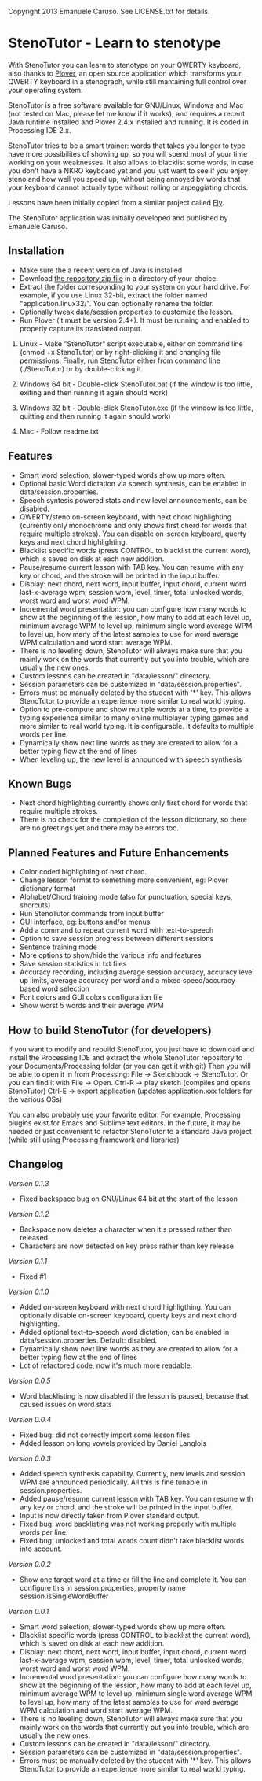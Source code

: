 Copyright 2013 Emanuele Caruso. See LICENSE.txt for details.

StenoTutor - Learn to stenotype
===============================

With StenoTutor you can learn to stenotype on your QWERTY keyboard, also thanks to [Plover](https://github.com/plover/plover), an open source application which transforms your QWERTY keyboard in a stenograph, while still mantaining full control over your operating system.

StenoTutor is a free software available for GNU/Linux, Windows and Mac (not tested on Mac, please let me know if it works), and requires a recent Java runtime installed and Plover 2.4.x installed and running. It is coded in Processing IDE 2.x.

StenoTutor tries to be a smart trainer: words that takes you longer to type have more possibilites of showing up, so you will spend most of your time working on your weaknesses. It also allows to blacklist some words, in case you don't have a NKRO keyboard yet and you just want to see if you enjoy steno and how well you speed up, without being annoyed by words that your keyboard cannot actually type without rolling or arpeggiating chords.

Lessons have been initially copied from a similar project called [Fly](https://launchpad.net/flyploverfly).

The StenoTutor application was initially developed and published by Emanuele Caruso.

Installation
------------

* Make sure the a recent version of Java is installed
* Download [the repository zip file](https://github.com/caru/StenoTutor/archive/master.zip) in a directory of your choice.
* Extract the folder corresponding to your system on your hard drive. For example, if you use Linux 32-bit, extract the folder named "application.linux32/". You can optionally rename the folder.
* Optionally tweak data/session.properties to customize the lesson.
* Run Plover (it must be version 2.4+). It must be running and enabled to properly capture its translated output.

1. Linux - 
Make "StenoTutor" script executable, either on command line (chmod +x StenoTutor) or by right-clicking it and changing file permissions. Finally, run StenoTutor either from command line (./StenoTutor) or by double-clicking it.

2. Windows 64 bit - 
Double-click StenoTutor.bat (if the window is too little, exiting and then running it again should work)

2. Windows 32 bit - 
Double-click StenoTutor.exe (if the window is too little, quitting and then running it again should work)

3. Mac - 
Follow readme.txt

Features
--------
* Smart word selection, slower-typed words show up more often.
* Optional basic Word dictation via speech synthesis, can be enabled in data/session.properties.
* Speech syntesis powered stats and new level announcements, can be disabled.
* QWERTY/steno on-screen keyboard, with next chord highlighting (currently only monochrome and only shows first chord for words that require multiple strokes). You can disable on-screen keyboard, querty keys and next chord highlighting.
* Blacklist specific words (press CONTROL to blacklist the current word), which is saved on disk at each new addition.
* Pause/resume current lesson with TAB key. You can resume with any key or chord, and the stroke will be printed in the input buffer.
* Display: next chord, next word, input buffer, input chord, current word last-x-average wpm, session wpm, level, timer, total unlocked words, worst word and worst word WPM.
* Incremental word presentation: you can configure how many words to show at the beginning of the lession, how many to add at each level up, minimum average WPM to level up, minimum single word average WPM to level up, how many of the latest samples to use for word average WPM calculation and word start average WPM.
* There is no leveling down, StenoTutor will always make sure that you mainly work on the words that currently put you into trouble, which are usually the new ones.
* Custom lessons can be created in "data/lesson/" directory.
* Session parameters can be customized in "data/session.properties".
* Errors must be manually deleted by the student with '*' key. This allows StenoTutor to provide an experience more similar to real world typing.
* Option to pre-compute and show multiple words at a time, to provide a typing experience similar to many online multiplayer typing games and more similar to real world typing. It is configurable. It defaults to multiple words per line.
* Dynamically show next line words as they are created to allow for a better typing flow at the end of lines
* When leveling up, the new level is announced with speech synthesis

Known Bugs
----------
* Next chord highlighting currently shows only first chord for words that require multiple strokes.
* There is no check for the completion of the lesson dictionary, so there are no greetings yet and there may be errors too.

Planned Features and Future Enhancements
----------------------------------------
* Color coded highlighting of next chord.
* Change lesson format to something more convenient, eg: Plover dictionary format
* Alphabet/Chord training mode (also for punctuation, special keys, shorcuts)
* Run StenoTutor commands from input buffer
* GUI interface, eg: buttons and/or menus
* Add a command to repeat current word with text-to-speech
* Option to save session progress between different sessions
* Sentence training mode
* More options to show/hide the various info and features
* Save session statistics in txt files
* Accuracy recording, including average session accuracy, accuracy level up limits, average accuracy per word and a mixed speed/accuracy based word selection
* Font colors and GUI colors configuration file
* Show worst 5 words and their average WPM

How to build StenoTutor (for developers)
----------------------------------------

If you want to modify and rebuild StenoTutor, you just have to download and install the Processing IDE and extract the whole StenoTutor repository to your Documents/Processing folder (or you can get it with git)
Then you will be able to open it in from Processing: File -> Sketchbook -> StenoTutor. Or you can find it with File -> Open.
Ctrl-R -> play sketch (compiles and opens StenoTutor)
Ctrl-E -> export application (updates application.xxx folders for the various OSs)

You can also probably use your favorite editor. For example, Processing plugins exist for Emacs and Sublime text editors.
In the future, it may be needed or just convenient to refactor StenoTutor to a standard Java project (while still using Processing framework and libraries)

Changelog
---------

*Version 0.1.3*
* Fixed backspace bug on GNU/Linux 64 bit at the start of the lesson

*Version 0.1.2*
* Backspace now deletes a character when it's pressed rather than released
* Characters are now detected on key press rather than key release

*Version 0.1.1*
* Fixed #1

*Version 0.1.0*
* Added on-screen keyboard with next chord highligthing. You can optionally disable on-screen keyboard, querty keys and next chord highlighting.
* Added optional text-to-speech word dictation, can be enabled in data/session.properties. Default: disabled.
* Dynamically show next line words as they are created to allow for a better typing flow at the end of lines
* Lot of refactored code, now it's much more readable.

*Version 0.0.5*
* Word blacklisting is now disabled if the lesson is paused, because that caused issues on word stats

*Version 0.0.4*
* Fixed bug: did not correctly import some lesson files
* Added lesson on long vowels provided by Daniel Langlois

*Version 0.0.3*
* Added speech synthesis capability. Currently, new levels and session WPM are announced periodically. All this is fine tunable in session.properties.
* Added pause/resume current lesson with TAB key. You can resume with any key or chord, and the stroke will be printed in the input buffer.
* Input is now directly taken from Plover standard output.
* Fixed bug: word backlisting was not working properly with multiple words per line.
* Fixed bug: unlocked and total words count didn't take blacklist words into account.

*Version 0.0.2*
* Show one target word at a time or fill the line and complete it. You can configure this in session.properties, property name session.isSingleWordBuffer

*Version 0.0.1*
* Smart word selection, slower-typed words show up more often.
* Blacklist specific words (press CONTROL to blacklist the current word), which is saved on disk at each new addition.
* Display: next chord, next word, input buffer, input chord, current word last-x-average wpm, session wpm, level, timer, total unlocked words, worst word and worst word WPM.
* Incremental word presentation: you can configure how many words to show at the beginning of the lession, how many to add at each level up, minimum average WPM to level up, minimum single word average WPM to level up, how many of the latest samples to use for word average WPM calculation and word start average WPM.
* There is no leveling down, StenoTutor will always make sure that you mainly work on the words that currently put you into trouble, which are usually the new ones.
* Custom lessons can be created in "data/lesson/" directory.
* Session parameters can be customized in "data/session.properties".
* Errors must be manually deleted by the student with '*' key. This allows StenoTutor to provide an experience more similar to real world typing.
